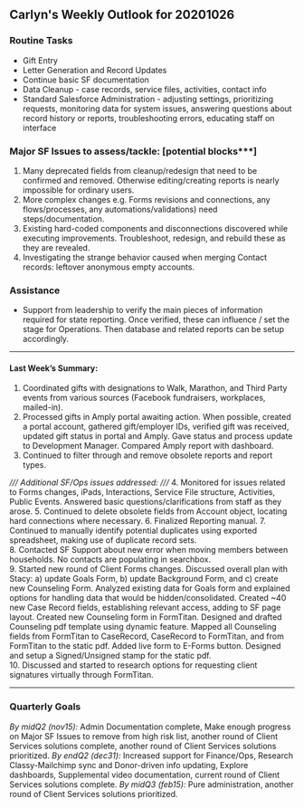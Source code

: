 ## Carlyn's Weekly Outlook for 20201026
### Routine Tasks
* Gift Entry
* Letter Generation and Record Updates
* Continue basic SF documentation
* Data Cleanup - case records, service files, activities, contact info
* Standard Salesforce Administration - adjusting settings, prioritizing requests, monitoring data for system issues, answering questions about record history or reports, troubleshooting errors, educating staff on interface

### Major SF Issues to assess/tackle: [potential blocks***]
1. Many deprecated fields from cleanup/redesign that need to be confirmed and removed.  Otherwise editing/creating reports is nearly impossible for ordinary users.
2. More complex changes e.g. Forms revisions and connections, any flows/processes, any automations/validations) need steps/documentation.
3. Existing hard-coded components and disconnections discovered while executing improvements. Troubleshoot, redesign, and rebuild these as they are revealed.
4. Investigating the strange behavior caused when merging Contact records: leftover anonymous empty accounts.

### Assistance
* Support from leadership to verify the main pieces of information required for state reporting.  Once verified, these can influence / set the stage for Operations.  Then database and related reports can be setup accordingly.

- - - -
#### Last Week’s Summary:
1. Coordinated gifts with designations to Walk, Marathon, and Third Party events from various sources (Facebook fundraisers, workplaces, mailed-in).
2. Processed gifts in Amply portal awaiting action.  When possible, created a portal account, gathered gift/employer IDs, verified gift was received, updated gift status in portal and Amply.  Gave status and process update to Development Manager.  Compared Amply report with dashboard. 
3. Continued to filter through and remove obsolete reports and report types. 

*/// Additional SF/Ops issues addressed: ///*
4. Monitored for issues related to Forms changes, iPads, Interactions, Service File structure, Activities, Public Events.  Answered basic questions/clarifications from staff as they arose.
5. Continued to delete obsolete fields from Account object, locating hard connections where necessary. 
6. Finalized Reporting manual. 
7. Continued to manually identify potential duplicates using exported spreadsheet, making use of duplicate record sets.  
8. Contacted SF Support about new error when moving members between households.  No contacts are populating in searchbox.  
9. Started new round of Client Forms changes.  Discussed overall plan with Stacy: a) update Goals Form, b) update Background Form, and c) create new Counseling Form.  Analyzed existing data for Goals form and explained options for handling data that would be hidden/consolidated.  Created ~40 new Case Record fields, establishing relevant access, adding to SF page layout.  Created new Counseling form in FormTitan.  Designed and drafted Counseling pdf template using dynamic feature.  Mapped all Counseling fields from FormTitan to CaseRecord, CaseRecord to FormTitan, and from FormTitan to the static pdf.  Added live form to E-Forms button.  Designed and setup a Signed/Unsigned stamp for the static pdf.  
10. Discussed and started to research options for requesting client signatures virtually through FormTitan.   

- - - -
### Quarterly Goals
*By midQ2 (nov15):* Admin Documentation complete, Make enough progress on Major SF Issues to remove from high risk list, another round of Client Services solutions complete, another round of Client Services solutions prioritized.
*By endQ2 (dec31):* Increased support for Finance/Ops, Research Classy-Mailchimp sync and Donor-driven info updating, Explore dashboards, Supplemental video documentation, current round of Client Services solutions complete.
*By midQ3 (feb15):* Pure administration, another round of Client Services solutions prioritized.